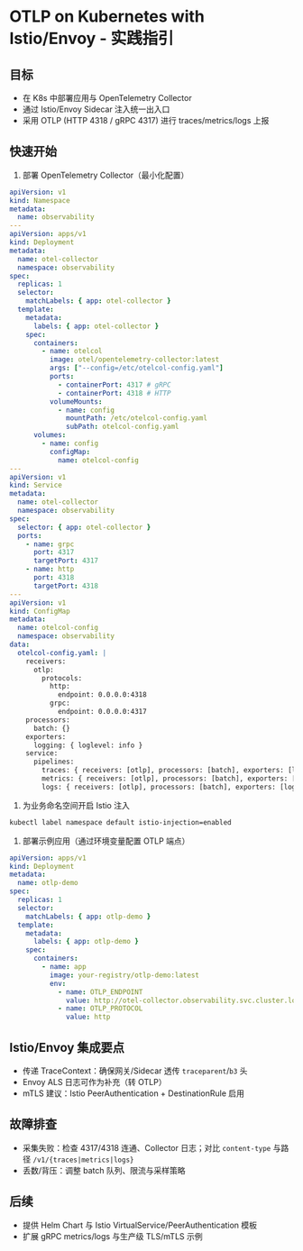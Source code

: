 # OTLP on Kubernetes with Istio/Envoy - 实践指引

## 目标

- 在 K8s 中部署应用与 OpenTelemetry Collector
- 通过 Istio/Envoy Sidecar 注入统一出入口
- 采用 OTLP (HTTP 4318 / gRPC 4317) 进行 traces/metrics/logs 上报

## 快速开始

1) 部署 OpenTelemetry Collector（最小化配置）

```yaml
apiVersion: v1
kind: Namespace
metadata:
  name: observability
---
apiVersion: apps/v1
kind: Deployment
metadata:
  name: otel-collector
  namespace: observability
spec:
  replicas: 1
  selector:
    matchLabels: { app: otel-collector }
  template:
    metadata:
      labels: { app: otel-collector }
    spec:
      containers:
        - name: otelcol
          image: otel/opentelemetry-collector:latest
          args: ["--config=/etc/otelcol-config.yaml"]
          ports:
            - containerPort: 4317 # gRPC
            - containerPort: 4318 # HTTP
          volumeMounts:
            - name: config
              mountPath: /etc/otelcol-config.yaml
              subPath: otelcol-config.yaml
      volumes:
        - name: config
          configMap:
            name: otelcol-config
---
apiVersion: v1
kind: Service
metadata:
  name: otel-collector
  namespace: observability
spec:
  selector: { app: otel-collector }
  ports:
    - name: grpc
      port: 4317
      targetPort: 4317
    - name: http
      port: 4318
      targetPort: 4318
---
apiVersion: v1
kind: ConfigMap
metadata:
  name: otelcol-config
  namespace: observability
data:
  otelcol-config.yaml: |
    receivers:
      otlp:
        protocols:
          http:
            endpoint: 0.0.0.0:4318
          grpc:
            endpoint: 0.0.0.0:4317
    processors:
      batch: {}
    exporters:
      logging: { loglevel: info }
    service:
      pipelines:
        traces: { receivers: [otlp], processors: [batch], exporters: [logging] }
        metrics: { receivers: [otlp], processors: [batch], exporters: [logging] }
        logs: { receivers: [otlp], processors: [batch], exporters: [logging] }
```

1. 为业务命名空间开启 Istio 注入

```bash
kubectl label namespace default istio-injection=enabled
```

1. 部署示例应用（通过环境变量配置 OTLP 端点）

```yaml
apiVersion: apps/v1
kind: Deployment
metadata:
  name: otlp-demo
spec:
  replicas: 1
  selector:
    matchLabels: { app: otlp-demo }
  template:
    metadata:
      labels: { app: otlp-demo }
    spec:
      containers:
        - name: app
          image: your-registry/otlp-demo:latest
          env:
            - name: OTLP_ENDPOINT
              value: http://otel-collector.observability.svc.cluster.local:4318
            - name: OTLP_PROTOCOL
              value: http
```

## Istio/Envoy 集成要点

- 传递 TraceContext：确保网关/Sidecar 透传 `traceparent`/`b3` 头
- Envoy ALS 日志可作为补充（转 OTLP）
- mTLS 建议：Istio PeerAuthentication + DestinationRule 启用

## 故障排查

- 采集失败：检查 4317/4318 连通、Collector 日志；对比 `content-type` 与路径 `/v1/{traces|metrics|logs}`
- 丢数/背压：调整 batch 队列、限流与采样策略

## 后续

- 提供 Helm Chart 与 Istio VirtualService/PeerAuthentication 模板
- 扩展 gRPC metrics/logs 与生产级 TLS/mTLS 示例
